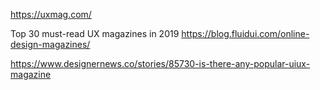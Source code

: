 https://uxmag.com/

Top 30 must-read UX magazines in 2019
https://blog.fluidui.com/online-design-magazines/

https://www.designernews.co/stories/85730-is-there-any-popular-uiux-magazine